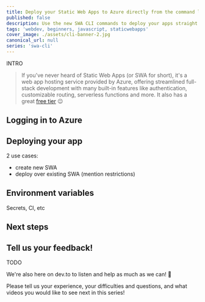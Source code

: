 ```yaml
---
title: Deploy your Static Web Apps to Azure directly from the command line
published: false
description: Use the new SWA CLI commands to deploy your apps straight from the command line. It's never been easier to deploy your apps to Azure!
tags: 'webdev, beginners, javascript, staticwebapps'
cover_image: ./assets/cli-banner-2.jpg
canonical_url: null
series: 'swa-cli'
---
```


INTRO

> If you've never heard of Static Web Apps (or SWA for short), it's a web app hosting service provided by Azure, offering streamlined full-stack development with many built-in features like authentication, customizable routing, serverless functions and more. It also has a great [free tier](https://azure.microsoft.com/free/?WT.mc_id=javascript-0000-yolasors) 😉

## Logging in to Azure




## Deploying your app


2 use cases:
- create new SWA
- deploy over existing SWA (mention restrictions)


## Environment variables

Secrets, CI, etc



## Next steps




## Tell us your feedback!

TODO

We're also here on dev.to to listen and help as much as we can! 🙂

Please tell us your experience, your difficulties and questions, and what videos you would like to see next in this series!
